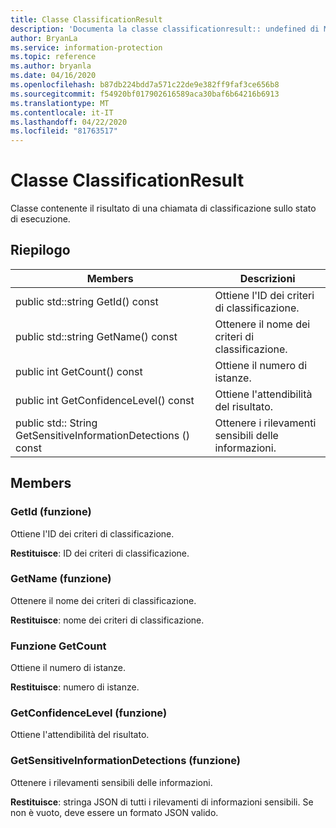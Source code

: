 ```yaml
---
title: Classe ClassificationResult
description: 'Documenta la classe classificationresult:: undefined di Microsoft Information Protection (MIP) SDK.'
author: BryanLa
ms.service: information-protection
ms.topic: reference
ms.author: bryanla
ms.date: 04/16/2020
ms.openlocfilehash: b87db224bdd7a571c22de9e382ff9faf3ce656b8
ms.sourcegitcommit: f54920bf017902616589aca30baf6b64216b6913
ms.translationtype: MT
ms.contentlocale: it-IT
ms.lasthandoff: 04/22/2020
ms.locfileid: "81763517"
---
```

# <a name="class-classificationresult"></a>Classe ClassificationResult 
Classe contenente il risultato di una chiamata di classificazione sullo stato di esecuzione.
  
## <a name="summary"></a>Riepilogo
 Members                        | Descrizioni                                
--------------------------------|---------------------------------------------
public std::string GetId() const  |  Ottiene l'ID dei criteri di classificazione.
public std::string GetName() const  |  Ottenere il nome dei criteri di classificazione.
public int GetCount() const  |  Ottiene il numero di istanze.
public int GetConfidenceLevel() const  |  Ottiene l'attendibilità del risultato.
public std:: String GetSensitiveInformationDetections () const  |  Ottenere i rilevamenti sensibili delle informazioni.
  
## <a name="members"></a>Members
  
### <a name="getid-function"></a>GetId (funzione)
Ottiene l'ID dei criteri di classificazione.

  
**Restituisce**: ID dei criteri di classificazione.
  
### <a name="getname-function"></a>GetName (funzione)
Ottenere il nome dei criteri di classificazione.

  
**Restituisce**: nome dei criteri di classificazione.
  
### <a name="getcount-function"></a>Funzione GetCount
Ottiene il numero di istanze.

  
**Restituisce**: numero di istanze.
  
### <a name="getconfidencelevel-function"></a>GetConfidenceLevel (funzione)
Ottiene l'attendibilità del risultato.
  
### <a name="getsensitiveinformationdetections-function"></a>GetSensitiveInformationDetections (funzione)
Ottenere i rilevamenti sensibili delle informazioni.

  
**Restituisce**: stringa JSON di tutti i rilevamenti di informazioni sensibili. Se non è vuoto, deve essere un formato JSON valido.